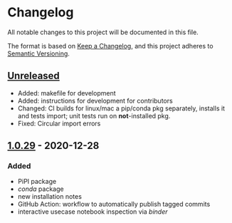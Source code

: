 # Changelog

All notable changes to this project will be documented in this file.

The format is based on [Keep a Changelog](https://keepachangelog.com/en/1.0.0/),
and this project adheres to [Semantic Versioning](https://semver.org/spec/v2.0.0.html).

## [Unreleased]

- Added: makefile for development
- Added: instructions for development for contributors
- Changed: CI builds for linux/mac a pip/conda pkg separately, installs it and tests import; unit tests run on **not**-installed pkg.
- Fixed: Circular import errors

## [1.0.29] - 2020-12-28

### Added

- PiPI package
- _conda_ package
- new installation notes
- GitHub Action: workflow to automatically publish tagged commits
- interactive usecase notebook inspection via _binder_



[unreleased]: https://github.com/AngryMaciek/angry-moran-simulator/compare/1.0.29...HEAD
[1.0.29]: https://github.com/AngryMaciek/angry-moran-simulator/releases/tag/1.0.29
